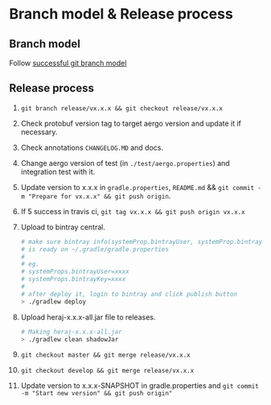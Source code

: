 # Branch model & Release process

## Branch model

Follow [successful git branch model](https://nvie.com/posts/a-successful-git-branching-model/)

## Release process

1. `git branch release/vx.x.x && git checkout release/vx.x.x`
2. Check protobuf version tag to target aergo version and update it if necessary.
3. Check annotations `CHANGELOG.MD` and docs.
4. Change aergo version of test (in `./test/aergo.properties`) and integration test with it.
5. Update version to x.x.x in `gradle.properties`, `README.md` && `git commit -m "Prepare for vx.x.x" && git push origin`.
6. If 5 success in travis ci, `git tag vx.x.x && git push origin vx.x.x`
7. Upload to bintray central.

    ```sh
    # make sure bintray info(systemProp.bintrayUser, systemProp.bintrayKey)
    # is ready on ~/.gradle/gradle.properties
    #
    # eg.
    # systemProps.bintrayUser=xxxx
    # systemProps.bintrayKey=xxxx
    #
    # after deploy it, login to bintray and click publish button
    > ./gradlew deploy
    ```

8. Upload heraj-x.x.x-all.jar file to releases.

    ```sh
    # Making heraj-x.x.x-all.jar
    > ./gradlew clean shadowJar
    ```

9. `git checkout master && git merge release/vx.x.x`
10. `git checkout develop && git merge release/vx.x.x`
11. Update version to x.x.x-SNAPSHOT in gradle.properties and `git commit -m "Start new version" && git push origin"`
